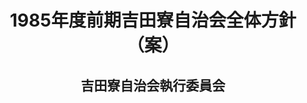 <header>
<h1 class="title">1985年度前期吉田寮自治会全体方針（案）</h1>
<h2 class="author">吉田寮自治会執行委員会</h2>
</header>
